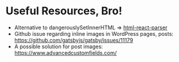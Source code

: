 # Useful Resources, Bro!

* Alternative to dangerouslySetInnerHTML => [html-react-parser](https://www.npmjs.com/package/html-react-parser)
* Github issue regarding inline images in WordPress pages, posts: https://github.com/gatsbyjs/gatsby/issues/11179
* A possible solution for post images: https://www.advancedcustomfields.com/
